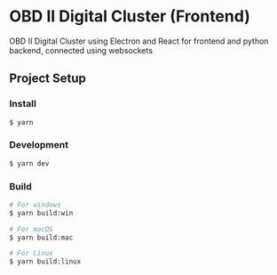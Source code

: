 # OBD II Digital Cluster (Frontend)

OBD II Digital Cluster using Electron and React for frontend and python backend, connected using websockets

## Project Setup

### Install

```bash
$ yarn
```

### Development

```bash
$ yarn dev
```

### Build

```bash
# For windows
$ yarn build:win

# For macOS
$ yarn build:mac

# For Linux
$ yarn build:linux
```
